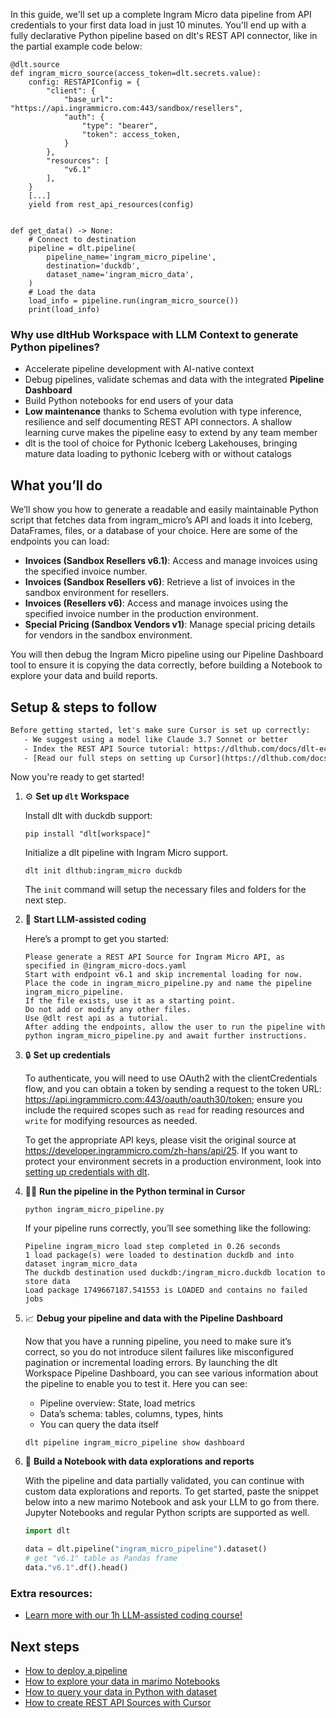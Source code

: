 In this guide, we'll set up a complete Ingram Micro data pipeline from API credentials to your first data load in just 10 minutes. You'll end up with a fully declarative Python pipeline based on dlt's REST API connector, like in the partial example code below:

```python-outcome
@dlt.source
def ingram_micro_source(access_token=dlt.secrets.value):
    config: RESTAPIConfig = {
        "client": {
            "base_url": "https://api.ingrammicro.com:443/sandbox/resellers",
            "auth": {
                "type": "bearer",
                "token": access_token,
            }
        },
        "resources": [
            "v6.1"
        ],
    }
    [...]
    yield from rest_api_resources(config)


def get_data() -> None:
    # Connect to destination
    pipeline = dlt.pipeline(
        pipeline_name='ingram_micro_pipeline',
        destination='duckdb',
        dataset_name='ingram_micro_data', 
    )
    # Load the data
    load_info = pipeline.run(ingram_micro_source())
    print(load_info) 
```

### Why use dltHub Workspace with LLM Context to generate Python pipelines?

- Accelerate pipeline development with AI-native context
- Debug pipelines, validate schemas and data with the integrated **Pipeline Dashboard**
- Build Python notebooks for end users of your data
- **Low maintenance** thanks to Schema evolution with type inference, resilience and self documenting REST API connectors. A shallow learning curve makes the pipeline easy to extend by any team member
- dlt is the tool of choice for Pythonic Iceberg Lakehouses, bringing mature data loading to pythonic Iceberg with or without catalogs

## What you’ll do

We’ll show you how to generate a readable and easily maintainable Python script that fetches data from ingram_micro’s API and loads it into Iceberg, DataFrames, files, or a database of your choice. Here are some of the endpoints you can load:

- **Invoices (Sandbox Resellers v6.1)**: Access and manage invoices using the specified invoice number.
- **Invoices (Sandbox Resellers v6)**: Retrieve a list of invoices in the sandbox environment for resellers.
- **Invoices (Resellers v6)**: Access and manage invoices using the specified invoice number in the production environment.
- **Special Pricing (Sandbox Vendors v1)**: Manage special pricing details for vendors in the sandbox environment.

You will then debug the Ingram Micro pipeline using our Pipeline Dashboard tool to ensure it is copying the data correctly, before building a Notebook to explore your data and build reports.

## Setup & steps to follow

```default
Before getting started, let's make sure Cursor is set up correctly:
   - We suggest using a model like Claude 3.7 Sonnet or better
   - Index the REST API Source tutorial: https://dlthub.com/docs/dlt-ecosystem/verified-sources/rest_api/ and add it to context as **@dlt rest api**
   - [Read our full steps on setting up Cursor](https://dlthub.com/docs/dlt-ecosystem/llm-tooling/cursor-restapi#23-configuring-cursor-with-documentation)
```

Now you're ready to get started!

1. ⚙️ **Set up `dlt` Workspace**
    
    Install dlt with duckdb support:
    ```shell
    pip install "dlt[workspace]"
    ```

    Initialize a dlt pipeline with Ingram Micro support.
    ```shell
    dlt init dlthub:ingram_micro duckdb
    ```

    The `init` command will setup the necessary files and folders for the next step.
    
2. 🤠 **Start LLM-assisted coding**
    
    Here’s a prompt to get you started:
    
    ```prompt
    Please generate a REST API Source for Ingram Micro API, as specified in @ingram_micro-docs.yaml 
    Start with endpoint v6.1 and skip incremental loading for now. 
    Place the code in ingram_micro_pipeline.py and name the pipeline ingram_micro_pipeline. 
    If the file exists, use it as a starting point. 
    Do not add or modify any other files. 
    Use @dlt rest api as a tutorial. 
    After adding the endpoints, allow the user to run the pipeline with python ingram_micro_pipeline.py and await further instructions.
    ```

    
3. 🔒 **Set up credentials** 
    
    To authenticate, you will need to use OAuth2 with the clientCredentials flow, and you can obtain a token by sending a request to the token URL: https://api.ingrammicro.com:443/oauth/oauth30/token; ensure you include the required scopes such as `read` for reading resources and `write` for modifying resources as needed.
    
    To get the appropriate API keys, please visit the original source at https://developer.ingrammicro.com/zh-hans/api/25.
    If you want to protect your environment secrets in a production environment, look into [setting up credentials with dlt](https://dlthub.com/docs/walkthroughs/add_credentials).
    
4. 🏃‍♀️ **Run the pipeline in the Python terminal in Cursor**
    
    ```shell
    python ingram_micro_pipeline.py
    ```
    
    If your pipeline runs correctly, you’ll see something like the following:
    
    ```shell
    Pipeline ingram_micro load step completed in 0.26 seconds
    1 load package(s) were loaded to destination duckdb and into dataset ingram_micro_data
    The duckdb destination used duckdb:/ingram_micro.duckdb location to store data
    Load package 1749667187.541553 is LOADED and contains no failed jobs
    ```
    
5. 📈 **Debug your pipeline and data with the Pipeline Dashboard**

    Now that you have a running pipeline, you need to make sure it’s correct, so you do not introduce silent failures like misconfigured pagination or incremental loading errors. By launching the dlt Workspace Pipeline Dashboard, you can see various information about the pipeline to enable you to test it. Here you can see:
    - Pipeline overview: State, load metrics
    - Data’s schema: tables, columns, types, hints
    - You can query the data itself
    
    ```shell
    dlt pipeline ingram_micro_pipeline show dashboard
    ```
    
6. 🐍 **Build a Notebook with data explorations and reports**

    With the pipeline and data partially validated, you can continue with custom data explorations and reports. To get started, paste the snippet below into a new marimo Notebook and ask your LLM to go from there. Jupyter Notebooks and regular Python scripts are supported as well.

    
    ```python
    import dlt

   data = dlt.pipeline("ingram_micro_pipeline").dataset()
   # get "v6.1" table as Pandas frame
   data."v6.1".df().head()
    ```

### Extra resources:

- [Learn more with our 1h LLM-assisted coding course!](https://www.youtube.com/watch?v=GGid70rnJuM)

## Next steps

- [How to deploy a pipeline](https://dlthub.com/docs/walkthroughs/deploy-a-pipeline)
- [How to explore your data in marimo Notebooks](https://dlthub.com/docs/general-usage/dataset-access/marimo)
- [How to query your data in Python with dataset](https://dlthub.com/docs/general-usage/dataset-access/dataset)
- [How to create REST API Sources with Cursor](https://dlthub.com/docs/dlt-ecosystem/llm-tooling/cursor-restapi)

